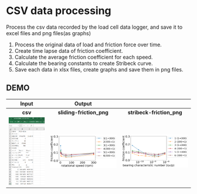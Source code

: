 # CSV data processing
Process the csv data recorded by the load cell data logger, and save it to excel files and png files(as graphs)

1. Process the original data of load and friction force over time.
2. Create time lapse data of friction coefficient.
3. Calculate the average friction coefficient for each speed.
4. Calculate the bearing constants to create Stribeck curve.
5. Save each data in xlsx files, create graphs and save them in png files.

## DEMO

|**Input**|**Output**||
|:---:|:---:|:---:|
|**csv**|**sliding-friction_png**|**stribeck-friction_png**|
|<img src="data/input_csv/input_csv.PNG" width="300px">|<img src="data/output/graph/nontex5_all_results_modified.png" width="500px">|<img src="data/output/graph/nontex5_stribeck_modified.png" width="500px">|
